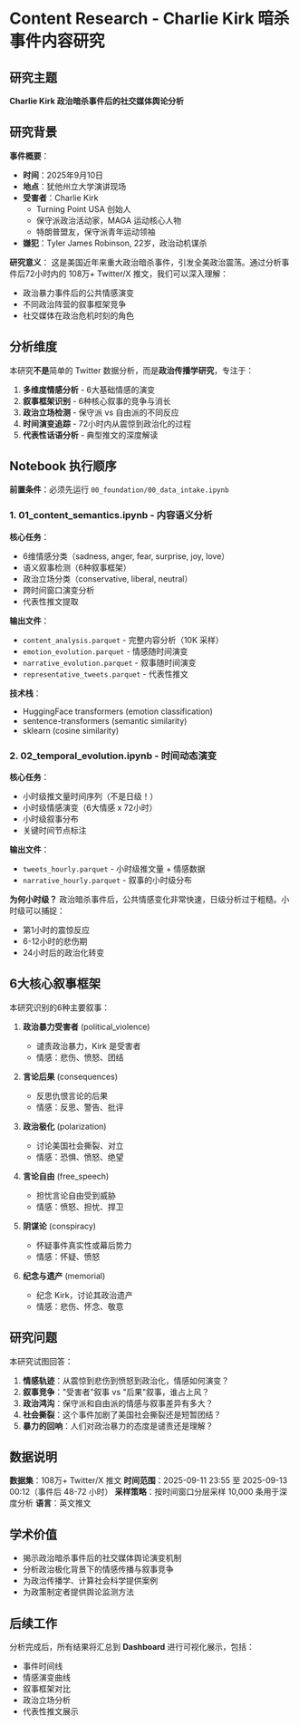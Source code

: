 # Content Research - Charlie Kirk 暗杀事件内容研究

## 研究主题
**Charlie Kirk 政治暗杀事件后的社交媒体舆论分析**

## 研究背景

**事件概要**：
- **时间**：2025年9月10日
- **地点**：犹他州立大学演讲现场
- **受害者**：Charlie Kirk
  - Turning Point USA 创始人
  - 保守派政治活动家，MAGA 运动核心人物
  - 特朗普盟友，保守派青年运动领袖
- **嫌犯**：Tyler James Robinson, 22岁，政治动机谋杀

**研究意义**：
这是美国近年来重大政治暗杀事件，引发全美政治震荡。通过分析事件后72小时内的 108万+ Twitter/X 推文，我们可以深入理解：
- 政治暴力事件后的公共情感演变
- 不同政治阵营的叙事框架竞争
- 社交媒体在政治危机时刻的角色

## 分析维度

本研究**不是**简单的 Twitter 数据分析，而是**政治传播学研究**，专注于：

1. **多维度情感分析** - 6大基础情感的演变
2. **叙事框架识别** - 6种核心叙事的竞争与消长
3. **政治立场检测** - 保守派 vs 自由派的不同反应
4. **时间演变追踪** - 72小时内从震惊到政治化的过程
5. **代表性话语分析** - 典型推文的深度解读

## Notebook 执行顺序

**前置条件**：必须先运行 `00_foundation/00_data_intake.ipynb`

### 1. 01_content_semantics.ipynb - 内容语义分析
**核心任务**：
- 6维情感分类（sadness, anger, fear, surprise, joy, love）
- 语义叙事检测（6种叙事框架）
- 政治立场分类（conservative, liberal, neutral）
- 跨时间窗口演变分析
- 代表性推文提取

**输出文件**：
- `content_analysis.parquet` - 完整内容分析（10K 采样）
- `emotion_evolution.parquet` - 情感随时间演变
- `narrative_evolution.parquet` - 叙事随时间演变
- `representative_tweets.parquet` - 代表性推文

**技术栈**：
- HuggingFace transformers (emotion classification)
- sentence-transformers (semantic similarity)
- sklearn (cosine similarity)

### 2. 02_temporal_evolution.ipynb - 时间动态演变
**核心任务**：
- 小时级推文量时间序列（不是日级！）
- 小时级情感演变（6大情感 x 72小时）
- 小时级叙事分布
- 关键时间节点标注

**输出文件**：
- `tweets_hourly.parquet` - 小时级推文量 + 情感数据
- `narrative_hourly.parquet` - 叙事的小时级分布

**为何小时级？**
政治暗杀事件后，公共情感变化非常快速，日级分析过于粗糙。小时级可以捕捉：
- 第1小时的震惊反应
- 6-12小时的悲伤期
- 24小时后的政治化转变

## 6大核心叙事框架

本研究识别的6种主要叙事：

1. **政治暴力受害者** (political_violence)
   - 谴责政治暴力，Kirk 是受害者
   - 情感：悲伤、愤怒、团结

2. **言论后果** (consequences)
   - 反思仇恨言论的后果
   - 情感：反思、警告、批评

3. **政治极化** (polarization)
   - 讨论美国社会撕裂、对立
   - 情感：恐惧、愤怒、绝望

4. **言论自由** (free_speech)
   - 担忧言论自由受到威胁
   - 情感：愤怒、担忧、捍卫

5. **阴谋论** (conspiracy)
   - 怀疑事件真实性或幕后势力
   - 情感：怀疑、愤怒

6. **纪念与遗产** (memorial)
   - 纪念 Kirk，讨论其政治遗产
   - 情感：悲伤、怀念、敬意

## 研究问题

本研究试图回答：

1. **情感轨迹**：从震惊到悲伤到愤怒到政治化，情感如何演变？
2. **叙事竞争**："受害者"叙事 vs "后果"叙事，谁占上风？
3. **政治鸿沟**：保守派和自由派的情感与叙事差异有多大？
4. **社会撕裂**：这个事件加剧了美国社会撕裂还是短暂团结？
5. **暴力的回响**：人们对政治暴力的态度是谴责还是理解？

## 数据说明

**数据集**：108万+ Twitter/X 推文
**时间范围**：2025-09-11 23:55 至 2025-09-13 00:12（事件后 48-72 小时）
**采样策略**：按时间窗口分层采样 10,000 条用于深度分析
**语言**：英文推文

## 学术价值

- 揭示政治暗杀事件后的社交媒体舆论演变机制
- 分析政治极化背景下的情感传播与叙事竞争
- 为政治传播学、计算社会科学提供案例
- 为政策制定者提供舆论监测方法

## 后续工作

分析完成后，所有结果将汇总到 **Dashboard** 进行可视化展示，包括：
- 事件时间线
- 情感演变曲线
- 叙事框架对比
- 政治立场分析
- 代表性推文展示
